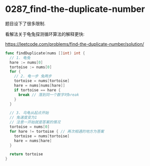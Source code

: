 # 0287_find-the-duplicate-number

题目设下了很多限制.

看解法关于龟兔探测循环算法的解释更快:

https://leetcode.com/problems/find-the-duplicate-number/solution/

```go
func findDuplicate(nums []int) int {
  // 1. 龟兔
  hare := nums[0]
  tortoise := nums[0]
  for {
    // 2. 龟一步 兔两步
    tortoise = nums[tortoise]
    hare = nums[nums[hare]]
    if tortoise == hare {
      break // 落到同一个数字时break
    }
  }

  // 3. 乌龟从起点开始
  // 兔速度变为1
  // 注意一开始就是答案的情况
  tortoise = nums[0]
  for hare != tortoise { // 再次相遇的地方为答案
    tortoise = nums[tortoise]
    hare = nums[hare]
  }

  return tortoise
}
```

